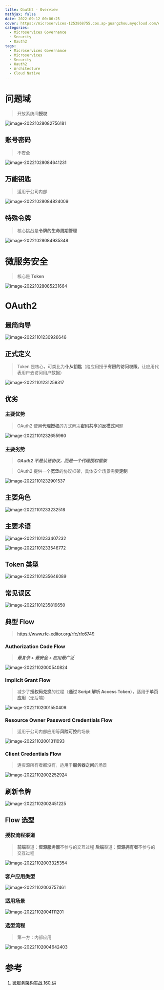 ```yaml
---
title: Oauth2 - Overview
mathjax: false
date: 2022-09-12 00:06:25
cover: https://microservices-1253868755.cos.ap-guangzhou.myqcloud.com/oauth2.png
categories:
  - Microservices Governance
  - Security
  - Oauth2
tags:
  - Microservices Governance
  - Microservices
  - Security
  - Oauth2
  - Architecture
  - Cloud Native
---
```


# 问题域

> 开放系统间**授权**

![image-20221028082756181](https://microservices-1253868755.cos.ap-guangzhou.myqcloud.com/image-20221028082756181.png)

<!-- more -->

## 账号密码

> 不安全

![image-20221028084641231](https://microservices-1253868755.cos.ap-guangzhou.myqcloud.com/image-20221028084641231.png)

## 万能钥匙

> 适用于公司内部

![image-20221028084824009](https://microservices-1253868755.cos.ap-guangzhou.myqcloud.com/image-20221028084824009.png)

## 特殊令牌

> 核心挑战是**令牌的生命周期管理**

![image-20221028084935348](https://microservices-1253868755.cos.ap-guangzhou.myqcloud.com/image-20221028084935348.png)

# 微服务安全

> 核心是 **Token**

![image-20221028085231664](https://microservices-1253868755.cos.ap-guangzhou.myqcloud.com/image-20221028085231664.png)

# OAuth2

## 最简向导

![image-20221101230926646](https://microservices-1253868755.cos.ap-guangzhou.myqcloud.com/oauth2/image-20221101230926646.png)

## 正式定义

> Token 是核心，可类比为**仆从钥匙**（给应用授予**有限的访问权限**，让应用代表用户去访问用户数据）

![image-20221101231259317](https://microservices-1253868755.cos.ap-guangzhou.myqcloud.com/oauth2/image-20221101231259317.png)

## 优劣

### 主要优势

> OAuth2 使用**代理授权**的方式解决**密码共享**的**反模式**问题

![image-20221101232655960](https://microservices-1253868755.cos.ap-guangzhou.myqcloud.com/oauth2/image-20221101232655960.png)

### 主要劣势

> _**OAuth2 不是认证协议，而是一个代理授权框架**_

> OAuth2 提供一个**宽泛**的协议框架，具体安全场景需要**定制**

![image-20221101232901537](https://microservices-1253868755.cos.ap-guangzhou.myqcloud.com/oauth2/image-20221101232901537.png)

## 主要角色

![image-20221101233232518](https://microservices-1253868755.cos.ap-guangzhou.myqcloud.com/oauth2/image-20221101233232518.png)

## 主要术语

![image-20221101233407232](https://microservices-1253868755.cos.ap-guangzhou.myqcloud.com/oauth2/image-20221101233407232.png)

![image-20221101233546772](https://microservices-1253868755.cos.ap-guangzhou.myqcloud.com/oauth2/image-20221101233546772.png)

## Token 类型

![image-20221101235646089](https://microservices-1253868755.cos.ap-guangzhou.myqcloud.com/oauth2/image-20221101235646089.png)

## 常见误区

![image-20221101235819650](https://microservices-1253868755.cos.ap-guangzhou.myqcloud.com/oauth2/image-20221101235819650.png)

## 典型 Flow

> https://www.rfc-editor.org/rfc/rfc6749

### Authorization Code Flow

> _**最复杂 + 最安全 + 应用最广泛**_

![image-20221102000540824](https://microservices-1253868755.cos.ap-guangzhou.myqcloud.com/oauth2/image-20221102000540824.png)

### Implicit Grant Flow

> 减少了**授权码兑换**的过程（**通过 Script 解析 Access Token**），适用于**单页应用**（无后端）

![image-20221102001550406](https://microservices-1253868755.cos.ap-guangzhou.myqcloud.com/oauth2/image-20221102001550406.png)

### Resource Owner Password Credentials Flow

> 适用于公司内部应用等**风险可控**的场景

![image-20221102001311093](https://microservices-1253868755.cos.ap-guangzhou.myqcloud.com/oauth2/image-20221102001311093.png)

### Client Credentials Flow

> 连资源所有者都没有，适用于**服务器之间**的场景

![image-20221102002252924](https://microservices-1253868755.cos.ap-guangzhou.myqcloud.com/oauth2/image-20221102002252924.png)

## 刷新令牌

![image-20221102002451225](https://microservices-1253868755.cos.ap-guangzhou.myqcloud.com/oauth2/image-20221102002451225.png)

## Flow 选型

### 授权流程渠道

> **前端**渠道：**资源服务器**不参与的交互过程
> **后端**渠道：**资源拥有者**不参与的交互过程

![image-20221102003325354](https://microservices-1253868755.cos.ap-guangzhou.myqcloud.com/oauth2/image-20221102003325354.png)

### 客户应用类型

![image-20221102003757461](https://microservices-1253868755.cos.ap-guangzhou.myqcloud.com/oauth2/image-20221102003757461.png)

### 适用场景

![image-20221102004111201](https://microservices-1253868755.cos.ap-guangzhou.myqcloud.com/oauth2/image-20221102004111201.png)

### 选型流程

> 第一方：内部应用

![image-20221102004642403](https://microservices-1253868755.cos.ap-guangzhou.myqcloud.com/oauth2/image-20221102004642403.png)

# 参考

1. [微服务架构实战 160 讲](https://time.geekbang.org/course/intro/100007001)
